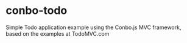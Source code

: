 conbo-todo
==========

Simple Todo application example using the Conbo.js MVC framework, based on the examples at TodoMVC.com
